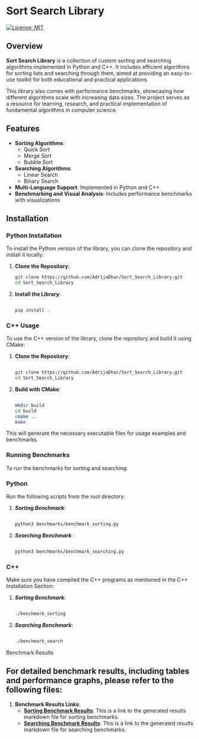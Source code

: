 # Sort Search Library

[![License: MIT](https://img.shields.io/badge/License-MIT-blue.svg)](LICENSE)

## Overview
**Sort Search Library** is a collection of custom sorting and searching algorithms implemented in Python and C++. It includes efficient algorithms for sorting lists and searching through them, aimed at providing an easy-to-use toolkit for both educational and practical applications.

This library also comes with performance benchmarks, showcasing how different algorithms scale with increasing data sizes. The project serves as a resource for learning, research, and practical implementation of fundamental algorithms in computer science.

## Features
- **Sorting Algorithms**:
  - Quick Sort
  - Merge Sort
  - Bubble Sort
- **Searching Algorithms**:
  - Linear Search
  - Binary Search
- **Multi-Language Support**: Implemented in Python and C++
- **Benchmarking and Visual Analysis**: Includes performance benchmarks with visualizations

## Installation

### Python Installation
To install the Python version of the library, you can clone the repository and install it locally:

1. **Clone the Repository**:
   ```sh
   git clone https://github.com/AdrijaDhar/Sort_Search_Library.git
   cd Sort_Search_Library
   
2. **Install the Library**:
    ```sh
    
    pip install .
### C++ Usage
To use the C++ version of the library, clone the repository and build it using CMake:

1. **Clone the Repository**:
    ```sh
    
    git clone https://github.com/AdrijaDhar/Sort_Search_Library.git
    cd Sort_Search_Library

2. **Build with CMake**:
    ```sh
    
    mkdir build
    cd build
    cmake ..
    make

This will generate the necessary executable files for usage examples and benchmarks.

### Running Benchmarks

To run the benchmarks for sorting and searching:

### Python
Run the following scripts from the root directory:

1. ***Sorting Benchmark***:
    ```sh
    
    python3 benchmarks/benchmark_sorting.py

2. ***Searching Benchmark*** :
    ```sh
    
    python3 benchmarks/benchmark_searching.py
### C++
Make sure you have compiled the C++ programs as mentioned in the C++ Installation Section:

1. ***Sorting Benchmark***:
    ```sh
    
    ./benchmark_sorting
2. ***Searching Benchmark***:
    ```sh
    
    ./benchmark_search

Benchmark Results

## For detailed benchmark results, including tables and performance graphs, please refer to the following files:

1. **Benchmark Results Links**:
   - **[Sorting Benchmark Results](results/sorting_results.md)**: This is a link to the generated results markdown file for sorting benchmarks.
   - **[Searching Benchmark Results](results/searching_results.md)**: This is a link to the generated results markdown file for searching benchmarks.
